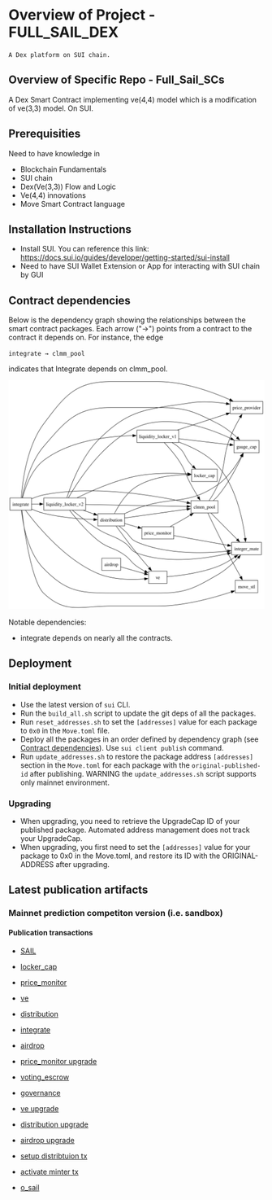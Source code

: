 # Overview of Project - FULL_SAIL_DEX

    A Dex platform on SUI chain.

## Overview of Specific Repo - Full_Sail_SCs

A Dex Smart Contract implementing ve(4,4) model which is a modification of ve(3,3) model. On SUI.

## Prerequisities

Need to have knowledge in
- Blockchain Fundamentals
- SUI chain
- Dex(Ve(3,3)) Flow and Logic
- Ve(4,4) innovations
- Move Smart Contract language

## Installation Instructions

- Install SUI. You can reference this link: https://docs.sui.io/guides/developer/getting-started/sui-install
- Need to have SUI Wallet Extension or App for interacting with SUI chain by GUI

## Contract dependencies

Below is the dependency graph showing the relationships between the smart contract packages. Each arrow ("→") points from a contract to the contract it depends on. For instance, the edge

`integrate → clmm_pool`

indicates that Integrate depends on clmm_pool.

![Dependency Graph](dependency_graph.svg)

Notable dependencies:
- integrate depends on nearly all the contracts.

## Deployment

### Initial deployment
- Use the latest version of `sui` CLI.
- Run the `build_all.sh` script to update the git deps of all the packages.
- Run `reset_addresses.sh` to set the `[addresses]` value for each package to `0x0` in the `Move.toml` file.
- Deploy all the packages in an order defined by dependency graph (see [Contract dependencies](#contract-dependencies)). 
Use `sui client publish` command.
- Run `update_addresses.sh` to restore the package address `[addresses]` section in the `Move.toml` for each package with the `original-published-id` after publishing. WARNING the `update_addresses.sh` script supports only mainnet environment.

### Upgrading
- When upgrading, you need to retrieve the UpgradeCap ID of your published package. Automated address management does not track your UpgradeCap.
- When upgrading, you first need to set the `[addresses]` value for your package to 0x0 in the Move.toml, and restore its ID with the ORIGINAL-ADDRESS after upgrading.

## Latest publication artifacts

### Mainnet prediction competiton version (i.e. sandbox)

#### Publication transactions

- [SAIL](https://suivision.xyz/txblock/8h9AypGsfEz4UEycf6zwNjFehpRxHyNYsc7N7JwxzCi)

- [locker_cap](https://suivision.xyz/txblock/BFiALGxLFUczQVCshPtAEpY5H11kci33FHSTPCZRdYtA)
- [price_monitor](https://suivision.xyz/txblock/3cLn9fdvXF9Mfn7zGhmqziLEWonbDWeFdWic1GtnaQW4)
- [ve](https://suivision.xyz/txblock/3HUrksyiojmCAwgQEVfVmMh2sf1TJ6v1oeuiMNPrxume)
- [distribution](https://suivision.xyz/txblock/DF8EohFmy656d7ax4msy8UffgyLdK1Q9U81avsGvbDNp)
- [integrate](https://suivision.xyz/txblock/824KpqdZAL8ALo3GxUE75s5fMvVFd5MPHmjR13GcPtxg)
- [airdrop](https://suivision.xyz/txblock/FA7ModSnkR1kFokbpAyRDE6Kw6ewNDr4wpdm4Np8ARif)
- [price_monitor upgrade](https://suivision.xyz/txblock/2Y1yK4JWfYo4eieEC6w3UPQfoZaJBCQkHaRFVrAW1ZKi)
- [voting_escrow](https://suivision.xyz/txblock/73jixRjwnjjFPFriydMFkywpU4P4yXsZa4ui8pgzNyHr)
- [governance](https://suivision.xyz/txblock/mZ12h5eUrA7C3AxMVokQDXnEaWSxbnMXwAi5LPSibwa)
- [ve upgrade](https://suivision.xyz/txblock/CPMXmUU4tK6nAQ4DB9mpyFUnxmTMxboEwwwWNDsy82N8)
- [distribution upgrade](https://suivision.xyz/txblock/2UYup5jRsdrPQ3eex3aXRdgRTUjpWGfURZUzJ8a5DWix)
- [airdrop upgrade](https://suivision.xyz/txblock/CvpiuNxB2VFtCXS8nSiVwjmF5ScDei6QDVStLr9i9L3u)

- [setup distribtuion tx](https://suiscan.xyz/mainnet/tx/21y91npsRHWgg5TPnFkFVSWgCFTLhTcvRfGL4bA4ut1p)
- [activate minter tx](https://suiscan.xyz/mainnet/tx/A3bugfXoFzC5YfDEfDd1QBqqTu3dB1XJuT2mRLknKZr2)
- [o_sail]()